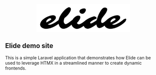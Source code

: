 <p align="center"><img src="./public/art/elide-logo.svg" alt="Elide package logo" style="max-width: 300px"></p>

## Elide demo site

This is a simple Laravel application that demonstrates how Elide can be used to leverage HTMX in a streamlined manner to create dynamic frontends.
